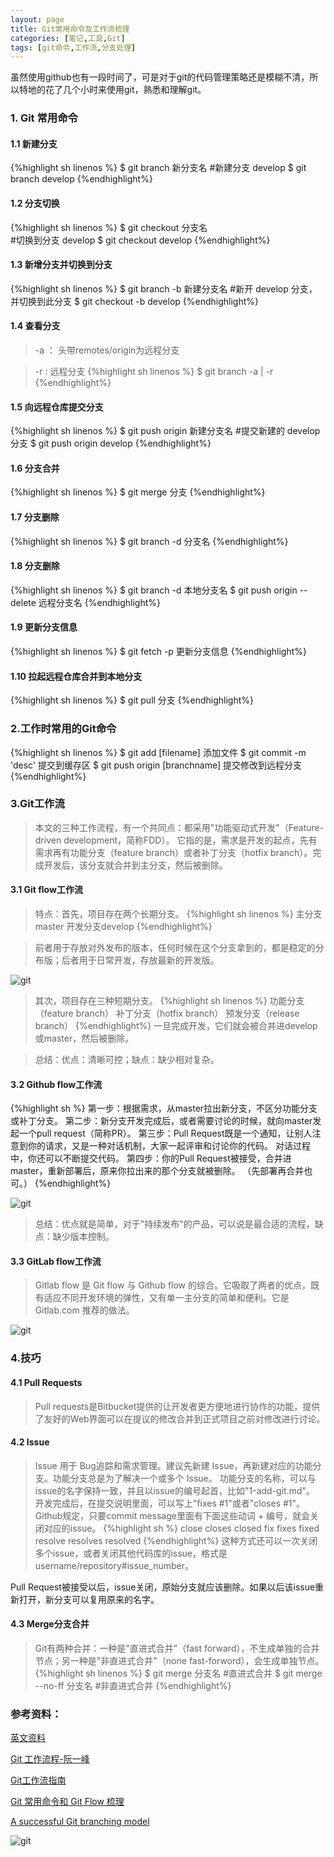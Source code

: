 ```yaml
---
layout: page
title: Git常用命令及工作流梳理
categories: [笔记,工具,Git]
tags: [git命令,工作流,分支处理]
---
```


虽然使用github也有一段时间了，可是对于git的代码管理策略还是模糊不清，所以特地的花了几个小时来使用git，熟悉和理解git。

### 1. Git 常用命令

#### 1.1 新建分支
{%highlight sh linenos %}
  $ git branch 新分支名	
  #新建分支 develop
  $ git branch develop
{%endhighlight%}

#### 1.2 分支切换
{%highlight sh linenos %}
  $ git checkout 分支名	
  #切换到分支 develop
  $ git checkout develop
{%endhighlight%}

#### 1.3 新增分支并切换到分支
{%highlight sh linenos %}
  $ git branch -b 新建分支名
  #新开 develop 分支，并切换到此分支
  $ git checkout -b develop
{%endhighlight%}

#### 1.4 查看分支
>-a ： 头带remotes/origin为远程分支

>-r : 远程分支
{%highlight sh linenos %}
  $ git branch -a | -r	
{%endhighlight%}

#### 1.5 向远程仓库提交分支
{%highlight sh linenos %}
  $ git push origin 新建分支名
  #提交新建的 develop 分支
  $ git push origin develop
{%endhighlight%}

#### 1.6 分支合并
{%highlight sh linenos %}
  $ git merge 分支
{%endhighlight%}

#### 1.7 分支删除
{%highlight sh linenos %}
  $ git branch -d 分支名
{%endhighlight%}

#### 1.8 分支删除
{%highlight sh linenos %}
  $ git branch -d 本地分支名
  $ git push origin --delete 远程分支名
{%endhighlight%}

#### 1.9 更新分支信息
{%highlight sh linenos %}
  $ git fetch -p 更新分支信息
{%endhighlight%}

#### 1.10 拉起远程仓库合并到本地分支
{%highlight sh linenos %}
  $ git pull 分支
{%endhighlight%}

### 2.工作时常用的Git命令
{%highlight sh linenos %}
  $ git add [filename] 添加文件
  $ git commit -m 'desc' 提交到缓存区
  $ git push origin [branchname] 提交修改到远程分支
{%endhighlight%}

### 3.Git工作流
>本文的三种工作流程，有一个共同点：都采用"功能驱动式开发"（Feature-driven development，简称FDD）。
>它指的是，需求是开发的起点，先有需求再有功能分支（feature branch）或者补丁分支（hotfix branch）。完成开发后，该分支就合并到主分支，然后被删除。

#### 3.1 Git flow工作流
>特点：首先，项目存在两个长期分支。
{%highlight sh linenos %}
  主分支master
  开发分支develop
{%endhighlight%}

>前者用于存放对外发布的版本，任何时候在这个分支拿到的，都是稳定的分布版；后者用于日常开发，存放最新的开发版。

![git]({{site.baseurl}}/images/2016/0404_03.jpg)

>其次，项目存在三种短期分支。
{%highlight sh linenos %}
   功能分支（feature branch）
   补丁分支（hotfix branch）
   预发分支（release branch）
{%endhighlight%}
>一旦完成开发，它们就会被合并进develop或master，然后被删除。

>总结：优点：清晰可控；缺点：缺少相对复杂。

#### 3.2 Github flow工作流
{%highlight sh %}
第一步：根据需求，从master拉出新分支，不区分功能分支或补丁分支。
第二步：新分支开发完成后，或者需要讨论的时候，就向master发起一个pull request（简称PR）。
第三步：Pull Request既是一个通知，让别人注意到你的请求，又是一种对话机制，大家一起评审和讨论你的代码。
   对话过程中，你还可以不断提交代码。
第四步：你的Pull Request被接受，合并进master，重新部署后，原来你拉出来的那个分支就被删除。
   （先部署再合并也可。）
{%endhighlight%}

![git]({{site.baseurl}}/images/2016/0404_04.jpg)

>总结：优点就是简单，对于"持续发布"的产品，可以说是最合适的流程，缺点：缺少版本控制。

#### 3.3 GitLab flow工作流
>Gitlab flow 是 Git flow 与 Github flow 的综合。它吸取了两者的优点，既有适应不同开发环境的弹性，又有单一主分支的简单和便利。它是 Gitlab.com 推荐的做法。

![git]({{site.baseurl}}/images/2016/0404_02.jpg)

### 4.技巧

#### 4.1 Pull Requests

>Pull requests是Bitbucket提供的让开发者更方便地进行协作的功能，提供了友好的Web界面可以在提议的修改合并到正式项目之前对修改进行讨论。

#### 4.2 Issue
>Issue 用于 Bug追踪和需求管理。建议先新建 Issue，再新建对应的功能分支。功能分支总是为了解决一个或多个 Issue。
>功能分支的名称，可以与issue的名字保持一致，并且以issue的编号起首，比如"1-add-git.md"。
开发完成后，在提交说明里面，可以写上"fixes #1"或者"closes #1"。Github规定，只要commit message里面有下面这些动词 + 编号，就会关闭对应的issue。
{%highlight sh %}
	close
	closes
	closed
	fix
	fixes
	fixed
	resolve
	resolves
	resolved
{%endhighlight%}
这种方式还可以一次关闭多个issue，或者关闭其他代码库的issue，格式是username/repository#issue_number。

Pull Request被接受以后，issue关闭，原始分支就应该删除。如果以后该issue重新打开，新分支可以复用原来的名字。

#### 4.3 Merge分支合并
>Git有两种合并：一种是"直进式合并"（fast forward），不生成单独的合并节点；另一种是"非直进式合并"（none fast-forword），会生成单独节点。
{%highlight sh linenos %}
  $ git merge 分支名  #直进式合并
  $ git merge --no-ff 分支名   #非直进式合并
{%endhighlight%}


### 参考资料：
[英文资料](https://www.atlassian.com/git/tutorials/comparing-workflows/)

[Git 工作流程-阮一峰](http://www.ruanyifeng.com/blog/2015/12/git-workflow.html?hmsr=toutiao.io&utm_medium=toutiao.io&utm_source=toutiao.io)

[Git工作流指南](https://github.com/oldratlee/translations/tree/master/git-workflows-and-tutorials?hmsr=toutiao.io&utm_medium=toutiao.io&utm_source=toutiao.io)

[Git 常用命令和 Git Flow 梳理](http://jonyfang.com/blog/2015/11/12/git_command_and_git_branching_model/?hmsr=toutiao.io&utm_medium=toutiao.io&utm_source=toutiao.io)

[A successful Git branching model](http://nvie.com/posts/a-successful-git-branching-model/)

![git]({{site.baseurl}}/images/2016/0404_01.png)


